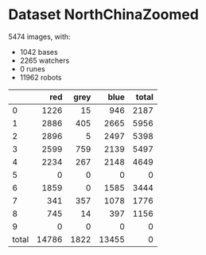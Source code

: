 # Dataset NorthChinaZoomed

5474 images, with:

 - 1042 bases
 - 2265 watchers
 - 0 runes
 - 11962 robots

|       |   red |   grey |   blue |   total |
|:------|------:|-------:|-------:|--------:|
| 0     |  1226 |     15 |    946 |    2187 |
| 1     |  2886 |    405 |   2665 |    5956 |
| 2     |  2896 |      5 |   2497 |    5398 |
| 3     |  2599 |    759 |   2139 |    5497 |
| 4     |  2234 |    267 |   2148 |    4649 |
| 5     |     0 |      0 |      0 |       0 |
| 6     |  1859 |      0 |   1585 |    3444 |
| 7     |   341 |    357 |   1078 |    1776 |
| 8     |   745 |     14 |    397 |    1156 |
| 9     |     0 |      0 |      0 |       0 |
| total | 14786 |   1822 |  13455 |       0 |

